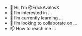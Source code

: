 - 👋 Hi, I’m @ErickAvalosX
- 👀 I’m interested in ...
- 🌱 I’m currently learning ...
- 💞️ I’m looking to collaborate on ...
- 📫 How to reach me ...

<!---
ErickAvalosX/ErickAvalosX is a ✨ special ✨ repository because its `README.md` (this file) appears on your GitHub profile.
You can click the Preview link to take a look at your changes.
--->
